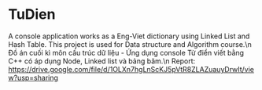 # TuDien
A console application works as a Eng-Viet dictionary using Linked List and Hash Table. This project is used for Data structure and Algorithm course.\n
Đồ án cuối kì môn cấu trúc dữ liệu - Ứng dụng console Từ điển viết bằng C++ có áp dụng Node, Linked list và bảng băm.\n 
Report: https://drive.google.com/file/d/1OLXn7hgLnScKJ5pVtR8ZLAZuauyDrwIt/view?usp=sharing 
